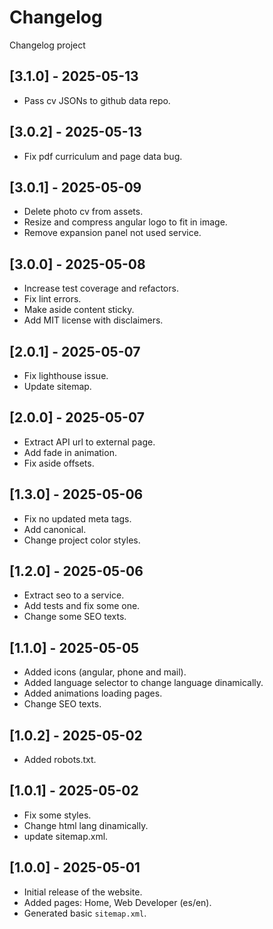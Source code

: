 # Changelog

Changelog project

## [3.1.0] - 2025-05-13

- Pass cv JSONs to github data repo.

## [3.0.2] - 2025-05-13

- Fix pdf curriculum and page data bug.

## [3.0.1] - 2025-05-09

- Delete photo cv from assets.
- Resize and compress angular logo to fit in image.
- Remove expansion panel not used service.

## [3.0.0] - 2025-05-08

- Increase test coverage and refactors.
- Fix lint errors.
- Make aside content sticky.
- Add MIT license with disclaimers.

## [2.0.1] - 2025-05-07

- Fix lighthouse issue.
- Update sitemap.

## [2.0.0] - 2025-05-07

- Extract API url to external page.
- Add fade in animation.
- Fix aside offsets.

## [1.3.0] - 2025-05-06

- Fix no updated meta tags.
- Add canonical.
- Change project color styles.

## [1.2.0] - 2025-05-06

- Extract seo to a service.
- Add tests and fix some one.
- Change some SEO texts.

## [1.1.0] - 2025-05-05

- Added icons (angular, phone and mail).
- Added language selector to change language dinamically.
- Added animations loading pages.
- Change SEO texts.

## [1.0.2] - 2025-05-02

- Added robots.txt.

## [1.0.1] - 2025-05-02

- Fix some styles.
- Change html lang dinamically.
- update sitemap.xml.

## [1.0.0] - 2025-05-01

- Initial release of the website.
- Added pages: Home, Web Developer (es/en).
- Generated basic `sitemap.xml`.
